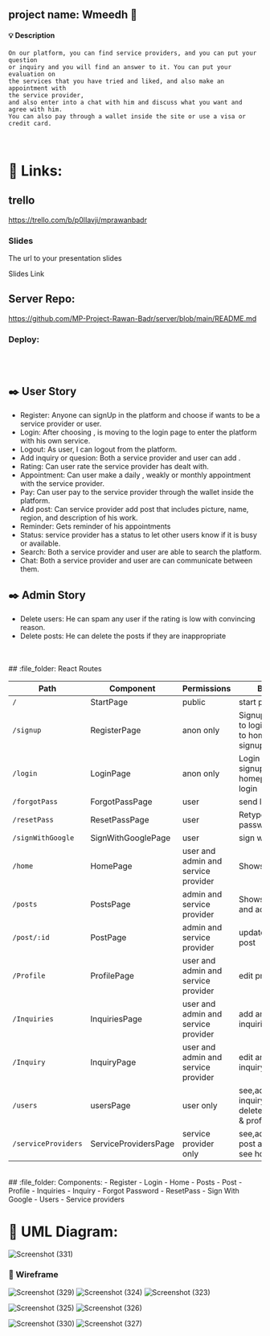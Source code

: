 ## project name: Wmeedh :high_brightness:

#### :bulb: Description
```
On our platform, you can find service providers, and you can put your question 
or inquiry and you will find an answer to it. You can put your evaluation on
the services that you have tried and liked, and also make an appointment with
the service provider, 
and also enter into a chat with him and discuss what you want and agree with him. 
You can also pay through a wallet inside the site or use a visa or credit card.
```

<br/>

# :paperclip: Links:

## trello
https://trello.com/b/p0lIavji/mprawanbadr

### Slides
The url to your presentation slides

Slides Link

## Server Repo:
https://github.com/MP-Project-Rawan-Badr/server/blob/main/README.md

### Deploy:


<br/>
<br/>

## :black_nib: User Story

- Register: Anyone can signUp in the platform and choose if wants to be a service provider or user.
- Login: After choosing , is moving to the login page to enter the platform with his own service.
- Logout: As user, I can logout from the platform.
- Add inquiry or quesion: Both a service provider and user can add .
- Rating: Can user rate the service provider has dealt with.
- Appointment: Can user make a daily , weakly or monthly appointment with the service provider.
- Pay: Can user pay to the service provider through the wallet inside the platform.
- Add post: Can service provider add post that includes picture, name, region, and description of his work.
- Reminder: Gets reminder of his appointments
- Status:  service provider has a status to let other users know if it is busy or available.
- Search: Both a service provider and user are able to search the platform.
- Chat: Both a service provider and user are can communicate between them.


## :black_nib: Admin Story
- Delete users:  He can spam any user if the rating is low with convincing reason.
- Delete posts:  He can delete the posts if they are inappropriate

<br/>
<br/>
## :file_folder: React Routes 

| Path             | Component            | Permissions                | Behavior                                                     |
| ---------------- | -------------------- | -------------------------- | ------------------------------------------------------------ |
| `/`              | StartPage            | public                              | start page                                          |
| `/signup`        | RegisterPage         | anon only                           | Signup form, link to login, navigate to homepage after signup|
| `/login`         | LoginPage            | anon only                           | Login form, link to signup, navigate to homepage after login |
| `/forgotPass`    | ForgotPassPage       | user                                | send link on email                                  |
| `/resetPass`     | ResetPassPage        | user                                | Retype the password                                 |
| `/signWithGoogle`| SignWithGooglePage   | user                                | sign with google                                    |
| `/home`          | HomePage             | user and admin and service provider | Shows all pages                                     |
| `/posts`         | PostsPage            | admin and service provider          | Shows all posts and add post                        |
| `/post/:id`      | PostPage             | admin and service provider          | update and delete post                              |
| `/Profile`       | ProfilePage          | user and admin and service provider | edit profile                                        |
| `/Inquiries`     | InquiriesPage        | user and admin and service provider | add and show inquiries                              |
| `/Inquiry`       | InquiryPage          | user and admin and service provider | edit and delete inquiry                             |
| `/users`         | usersPage            | user only                           | see,add inquiry,edit and delete & see home & profile|
| `/serviceProviders`| ServiceProvidersPage | service provider only             |see,add,edit,delete post and inquiry & see home &profile  |



<br/>
## :file_folder: Components:
- Register
- Login
- Home
- Posts
- Post
- Profile
- Inquiries
- Inquiry
- Forgot Password
- ResetPass
- Sign With Google
- Users
- Service providers

<br/>

# :triangular_ruler: UML Diagram:
![Screenshot (331)](https://user-images.githubusercontent.com/92247926/146680667-4b0c18e6-03e2-4a0e-b843-a506b51318da.png)


### :art: Wireframe
![Screenshot (329)](https://user-images.githubusercontent.com/92247926/146675684-38355463-ebed-4253-85aa-c0bddd094f24.png)
![Screenshot (324)](https://user-images.githubusercontent.com/92247926/146675720-35b8208b-8119-4c7e-b72a-0c5edd163523.png)
![Screenshot (323)](https://user-images.githubusercontent.com/92247926/146675722-4b8b80f4-7d98-41ad-af02-1f70316faa16.png)

![Screenshot (325)](https://user-images.githubusercontent.com/92247926/146675730-51fc3caf-aefc-46c9-90c2-7d07ed9ed505.png)
![Screenshot (326)](https://user-images.githubusercontent.com/92247926/146675735-73d64115-5644-474b-b866-aa0d2c7281ee.png)


![Screenshot (330)](https://user-images.githubusercontent.com/92247926/146675838-de0db948-9a55-499e-84a2-ddafff6ce56c.png)
![Screenshot (327)](https://user-images.githubusercontent.com/92247926/146675841-50b95d1c-de8d-47bc-817b-6e3def951d5d.png)




